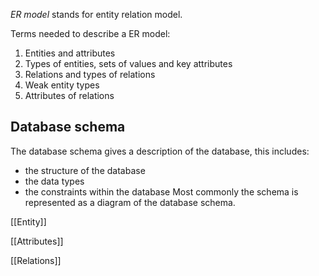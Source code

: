 _ER model_ stands for entity relation model. 

Terms needed to describe a ER model: 
1. Entities and attributes
2. Types of entities, sets of values and key attributes
3. Relations and types of relations
4. Weak entity types
5. Attributes of relations

## Database schema
The database schema gives a description of the database, this includes: 
- the structure of the database
- the data types 
- the constraints within the database
Most commonly the schema is represented as a diagram of the database schema.

[[Entity]]

[[Attributes]]

[[Relations]]

